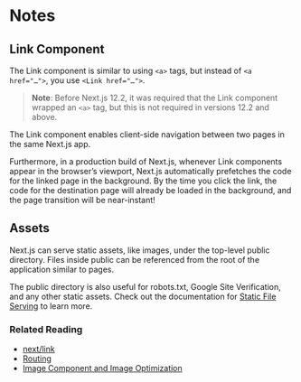 # Notes

## Link Component

The Link component is similar to using `<a>` tags, but instead of `<a href="…">`, you use `<Link href="…">`.

> **Note**: Before Next.js 12.2, it was required that the Link component wrapped an `<a>` tag, but this is not required in versions 12.2 and above.

The Link component enables client-side navigation between two pages in the same Next.js app.

Furthermore, in a production build of Next.js, whenever Link components appear in the browser’s viewport, Next.js automatically prefetches the code for the linked page in the background. By the time you click the link, the code for the destination page will already be loaded in the background, and the page transition will be near-instant!


## Assets

Next.js can serve static assets, like images, under the top-level public directory. Files inside public can be referenced from the root of the application similar to pages.

The public directory is also useful for robots.txt, Google Site Verification, and any other static assets. Check out the documentation for [Static File Serving](https://nextjs.org/docs/basic-features/static-file-serving) to learn more.

### Related Reading

* [next/link](https://nextjs.org/docs/api-reference/next/link)
* [Routing](https://nextjs.org/docs/routing/introduction)
* [Image Component and Image Optimization](https://nextjs.org/docs/basic-features/image-optimization)
